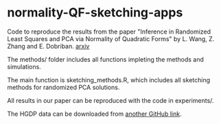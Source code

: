 # normality-QF-sketching-apps

Code to reproduce the results from the paper "Inference in Randomized Least Squares and PCA via Normality of Quadratic Forms" by L. Wang, Z. Zhang and  E. Dobriban. [arxiv](arxiv)

The methods/ folder includes all functions impleting the methods and simulations.

The main function is sketching_methods.R, which includes all sketching methods for randomized PCA solutions.
   
All results in our paper can be reproduced with the code in experiments/.

The HGDP data can be downloaded from [another GitHub link](https://github.com/dobriban/DPA/blob/master/Experiments/Experiment%2011%20-%20HGDP/hgdp/chr22/hgdp.txt).
